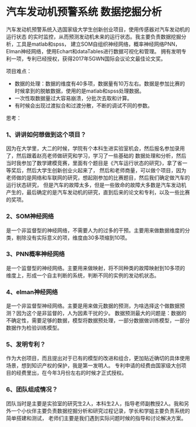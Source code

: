 # 汽车发动机预警系统   数据挖掘分析
汽车发动机预警系统入选国家级大学生创新创业项目，使用传感器对汽车发动机的运行状态
的实时监控，从而预测发动机未来的运行状态。我主要负责数据挖掘分析，工具是matlab和spss，
建立SOM自组织神经网络，概率神经网络PNN，Elman神经网络，使用Echart和dataTables进行数据可视化和管理。
拥有发明专利一项，专利已经授权，获得2017年5GWN国际会议论文最佳论文奖。

项目难点：
+ 数据的处理：数据的维度有40多项，数据量有10万左右。数据是参加比赛的时候拿到的脱敏数据，使用的是matlab和spss处理数据。
+ 一次性取数据量过大容易崩溃，分批次去取和计算。
+ 有时候会出现过渡拟合和过渡分散，不断的调试不同的参数。

思考：
### 1、讲讲如何想做到这个项目？
因为在大学里，大二的时候，学院有个本科生进实验室机会，然后报名参加录用了，然后跟着赵亮老师做研究和学习，学习了一些基础的
数据处理和分析，然后当时我参加了数学建模竞赛，里面有个题目是《汽车运行状态的研究》，拿了省一等奖后，然后大学生创新创业火起来了，
然后和老师商量，可以做个项目，因为老师做的是网络和车联网的研究，想起刚参加的比赛题目，然后我们确定做汽车的运行状态研究，
但是汽车的故障太多，但是一些致命的故障大多数是汽车发动机产生的，最后确定的是汽车发动机的研究，直到后来的论文和专利，以及一些比赛的奖项。

### 2、SOM神经网络
是一个非监督型的神经网络，不需要人为的过多的干预。主要用来做数据维度的分类，剔除没有实际意义的项，维度由30多项缩到10项。

### 3、PNN概率神经网络
是一个监督型的神经网络。主要用来做映射，将不同种类的故障映射到10多项的维度上，形成一个自主判断的系统，判断不同的实例的发动机状态。

### 4、elman神经网络
是一个非监督型神经网络。主要是用来做元数据的预测，为啥选择这个做数据预测？因为这个是非监督的，人为因素干扰的少。
数据预测最大的问题是：数据的不确定性，需要足够的数据，模型将数据预处理，一部分数据做训练模型，一部分数据作为检验训练模型。

### 5、发明专利？
作为大创项目，而且提出对于已有的模型的改进和组合，更加贴近确切的具体使用场景，想到知识产权的保护，我是第一发明人。
专利申请的经费由国家级大创项目的经费里出，在今年3月份左右的时候才正式授权。

### 6、团队组成情况？
团队当时是主要是实验室的研究生2人，本科生2人，指导老师副教授2人。我和另外一个小伙伴主要负责数据挖掘分析和研究过程记录，学长和学姐主要负责系统的简单搭建和测试，
老师们主要是我们遇到实际问题时候的指导和讨论解决方案。



